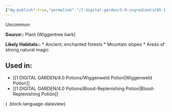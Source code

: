 ```yaml
---
{"dg-publish":true,"permalink":"/1-digital-garden/5-0-ingredients/05-1-plants/bundle-of-wiggentree-bark/","tags":["ingredient","uncommon"]}
---
```


*Uncommon*

**Source::** Plant (Wiggentree bark)

**Likely Habitats::** * Ancient, enchanted forests * Mountain slopes * Areas of strong natural magic

## Used in:

- [[1 DIGITAL GARDEN/4.0 Potions/Wiggenweld Potion\|Wiggenweld Potion]]
- [[1 DIGITAL GARDEN/4.0 Potions/Blood-Replenishing Potion\|Blood-Replenishing Potion]]

{ .block-language-dataview}

